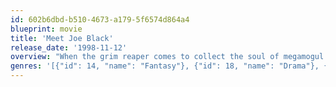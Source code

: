 ```yaml
---
id: 602b6dbd-b510-4673-a179-5f6574d864a4
blueprint: movie
title: 'Meet Joe Black'
release_date: '1998-11-12'
overview: "When the grim reaper comes to collect the soul of megamogul Bill Parrish, he arrives with a proposition: Host him for a \"vacation\" among the living in trade for a few more days of existence. Parrish agrees, and using the pseudonym Joe Black, Death begins taking part in Parrish's daily agenda and falls in love with the man's daughter. Yet when Black's holiday is over, so is Parrish's life."
genres: '[{"id": 14, "name": "Fantasy"}, {"id": 18, "name": "Drama"}, {"id": 9648, "name": "Mystery"}]'
---
```

